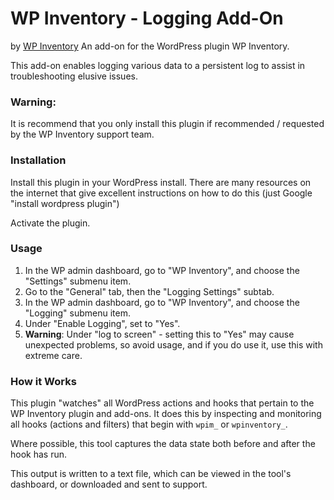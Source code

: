 # WP Inventory - Logging Add-On
by [WP Inventory](https://www.wpinventory.com)
An add-on for the WordPress plugin WP Inventory.

This add-on enables logging various data to a persistent log to assist in troubleshooting elusive issues.

### Warning: 
It is recommend that you only install this plugin if recommended / requested by the WP Inventory support team.

### Installation
Install this plugin in your WordPress install.  There are many resources on the internet that give excellent
instructions on how to do this (just Google "install wordpress plugin")

Activate the plugin.

### Usage
1. In the WP admin dashboard, go to "WP Inventory", and choose the "Settings" submenu item.
2. Go to the "General" tab, then the "Logging Settings" subtab.
3. In the WP admin dashboard, go to "WP Inventory", and choose the "Logging" submenu item.
4. Under "Enable Logging", set to "Yes".
5. **Warning**: Under "log to screen" - setting this to "Yes" may cause unexpected problems, so avoid usage, 
and if you do use it, use this with extreme care.

### How it Works
This plugin "watches" all WordPress actions and hooks that pertain to the WP Inventory plugin and add-ons.  It does
this by inspecting and monitoring all hooks (actions and filters) that begin with `wpim_` or `wpinventory_`.

Where possible, this tool captures the data state both before and after the hook has run.

This output is written to a text file, which can be viewed in the tool's dashboard,
or downloaded and sent to support.
